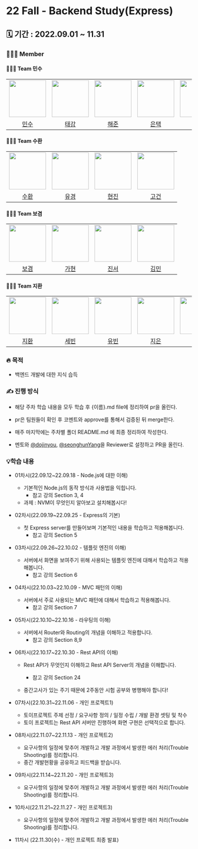 # 22 Fall - Backend Study(Express)

## 🗓️ 기간 : 2022.09.01 ~ 11.31

### 👩‍👧‍👦 Member

#### 👩‍👧‍👦 Team 민수
<center>
<table  width="100%">
  <tr>
    <td  align="center">
      <img  src="https://avatars.githubusercontent.com/u/80405708?v=4"  width="100px;"  alt=""/>
    </td>
    <td  align="center">
      <img  src="https://avatars.githubusercontent.com/u/49053676?v=4"  width="100px;"  alt=""/>
    </td>
    <td  align="center">
      <img  src="https://avatars.githubusercontent.com/u/101553916?v=4"  width="100px;"  alt=""/>
    </td>
    <td  align="center">
      <img  src="https://avatars.githubusercontent.com/u/108321588?v=4"  width="100px;"  alt=""/>
    </td>
    <td  align="center">
      <img  src="https://avatars.githubusercontent.com/u/108862575?v=4"  width="100px;"  alt=""/>
    </td>
  </tr>
  <tr>
    <td align="center">
      <a href="https://github.com/MinsuKim21">
        <div>민수</div>
      </a>
    </td>
    <td align="center">
      <a href="https://github.com/grayashh">
        <div>태강</div>
      </a>
    </td>
    <td align="center">
      <a href="https://github.com/haejun1">
        <div>해준</div>
      </a>
    </td>
    <td align="center">
      <a href="https://github.com/euntaek4187">
        <div>은택</div>
      </a>
    </td>
    <td align="center">
      <a href="https://github.com/Youngcircle-kim">
        <div>영환</div>
      </a>
    </td>
  </tr>
</table>
</center>

#### 👩‍👧‍👦 Team 수환
<center>
<table  width="100%">
  <tr>
    <td  align="center">
      <img  src="https://avatars.githubusercontent.com/u/106325839?v=4"  width="100px;"  alt=""/>
    </td>
    <td  align="center">
      <img  src="https://avatars.githubusercontent.com/u/75975946?v=4"  width="100px;"  alt=""/>
    </td>
    <td  align="center">
      <img  src="https://avatars.githubusercontent.com/u/102955516?v=4"  width="100px;"  alt=""/>
    </td>
    </td>
    <td  align="center">
      <img  src="https://avatars.githubusercontent.com/u/104254012?v=4"  width="100px;"  alt=""/>
    </td>
  </tr>
  <tr>
    <td align="center">
      <a href="https://github.com/5uhwann">
        <div>수환</div>
      </a>
    </td>
    <td align="center">
      <a href="https://github.com/2020-nug">
        <div>유경</div>
      </a>
    </td>
    <td align="center">
      <a href="https://github.com/xxxjinn">
        <div>현진</div>
      </a>
    </td>
    <td align="center">
      <a href="https://github.com/Gopistol">
        <div>고건</div>
      </a>
    </td>
  </tr>
</table>
</center>

#### 👩‍👧‍👦 Team 보겸
<center>
<table  width="100%">
  <tr>
    <td  align="center">
      <img  src="https://avatars.githubusercontent.com/u/79684339?v=4"  width="100px;"  alt=""/>
    </td>
    <td  align="center">
      <img  src="https://avatars.githubusercontent.com/u/81469686?v=4"  width="100px;"  alt=""/>
    </td>
    <td  align="center">
      <img  src="https://avatars.githubusercontent.com/u/108217489?v=4"  width="100px;"  alt=""/>
    </td>
    </td>
    <td  align="center">
      <img  src="https://avatars.githubusercontent.com/u/59240554?v=4"  width="100px;"  alt=""/>
    </td>
  </tr>
  <tr>
    <td align="center">
      <a href="https://github.com/k-kbk">
        <div>보겸</div>
      </a>
    </td>
    <td align="center">
      <a href="https://github.com/89882">
        <div>가현</div>
      </a>
    </td>
    <td align="center">
      <a href="https://github.com/JinseoHong0">
        <div>진서</div>
      </a>
    </td>
    <td align="center">
      <a href="https://github.com/doraemon49">
        <div>김민</div>
      </a>
    </td>
  </tr>
</table>
</center>

#### 👩‍👧‍👦 Team 지환
<center>
<table  width="100%">
  <tr>
    <td  align="center">
      <img  src="https://avatars.githubusercontent.com/u/64758861?v=4"  width="100px;"  alt=""/>
    </td>
    <td  align="center">
      <img  src="https://avatars.githubusercontent.com/u/108217858?v=4"  width="100px;"  alt=""/>
    </td>
    <td  align="center">
      <img  src="https://avatars.githubusercontent.com/u/80514303?v=4"  width="100px;"  alt=""/>
    </td>
    <td  align="center">
      <img  src="https://avatars.githubusercontent.com/u/80374808?v=4"  width="100px;"  alt=""/>
    </td>
    <td  align="center">
      <img  src="https://avatars.githubusercontent.com/u/67510260?v=4"  width="100px;"  alt=""/>
    </td>
  </tr>
  <tr>
    <td align="center">
      <a href="https://github.com/JEONG-JIHWAN">
        <div>지환</div>
      </a>
    </td>
    <td align="center">
      <a href="https://github.com/keemsebin">
        <div>세빈</div>
      </a>
    </td>
    <td align="center">
      <a href="https://github.com/ShinYou-bin">
        <div>유빈</div>
      </a>
    </td>
    <td align="center">
      <a href="https://github.com/Jieun-Song">
        <div>지은</div>
      </a>
    </td>
    <td align="center">
      <a href="https://github.com/LEEJaeHyeok97">
        <div>재혁</div>
      </a>
    </td>
  </tr>
</table>
</center>

### 🔥 목적

- 백엔드 개발에 대한 지식 습득


### ✍️ 진행 방식

- 해당 주차 학습 내용을 모두 학습 후 {이름}.md file에 정리하여 pr을 올린다.
- pr은 팀원들이 확인 후 코멘트와 approve를 통해서 검증된 뒤 merge한다.

- 매주 마지막에는 주차별 폴더 README.md 에 최종 정리하여 작성한다.
- 멘토와 [@dojinyou](https://github.com/dojinyou), [@seonghunYang](https://github.com/seonghunYang)을 Reviewer로 설정하고 PR을 올린다.


### 💡학습 내용

- 01차시(22.09.12~22.09.18 - Node.js에 대한 이해)
  - 기본적인 Node.js의 동작 방식과 사용법을 익힙니다.
      - 참고 강의 Section 3, 4
  - 과제 : NVM이 무엇인지 알아보고 설치해봅시다!

- 02차시(22.09.19~22.09.25 - Express의 기본)

  - 첫 Express server를 만들어보며 기본적인 내용을 학습하고 적용해봅니다.
    - 참고 강의 Section 5

- 03차시(22.09.26~22.10.02 - 템플릿 엔진의 이해)

  - 서버에서 화면을 보여주기 위해 사용되는 템플릿 엔진에 대해서 학습하고 적용해봅니다.
    - 참고 강의 Section 6

- 04차시(22.10.03~22.10.09 - MVC 패턴의 이해)

  - 서버에서 주로 사용되는 MVC 패턴에 대해서 학습하고 적용해봅니다.
    - 참고 강의 Section 7

- 05차시(22.10.10~22.10.16 - 라우팅의 이해)

  - 서버에서 Router와 Routing의 개념을 이해하고 적용합니다.
    - 참고 강의 Section 8,9

- 06차시(22.10.17~22.10.30 - Rest API의 이해)

  - Rest API가 무엇인지 이해하고 Rest API Server의 개념을 이해합니다.
    - 참고 강의 Section 24
    
  - 중간고사가 있는 주기 때문에 2주동안 시험 공부와 병행해야 합니다!

- 07차시(22.10.31~22.11.06 - 개인 프로젝트1)
  - 토이프로젝트 주제 선정 / 요구사항 정의 / 일정 수립 / 개발 환경 셋팅 및 착수
  - 토이 프로젝트는 Rest API 서버만 진행하며 화면 구현은 선택적으로 합니다.

- 08차시(22.11.07~22.11.13 - 개인 프로젝트2)
  - 요구사항의 일정에 맞추어 개발하고 개발 과정에서 발생한 에러 처리(Trouble Shooting)를 정리합니다.
  - 중간 개발현황을 공유하고 피드백을 받습니다.

- 09차시(22.11.14~22.11.20 - 개인 프로젝트3)
  - 요구사항의 일정에 맞추어 개발하고 개발 과정에서 발생한 에러 처리(Trouble Shooting)를 정리합니다.

- 10차시(22.11.21~22.11.27 - 개인 프로젝트3)
  - 요구사항의 일정에 맞추어 개발하고 개발 과정에서 발생한 에러 처리(Trouble Shooting)를 정리합니다.

- 11차시 (22.11.30(수) - 개인 프로젝트 최종 발표)
